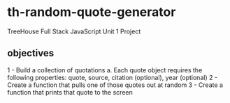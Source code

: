 # th-random-quote-generator
TreeHouse Full Stack JavaScript Unit 1 Project

## objectives
1 - Build a collection of quotations
    a. Each quote object requires the following properties: quote, source, citation (optional), year (optional)
2 - Create a function that pulls one of those quotes out at random
3 - Create a function that prints that quote to the screen

